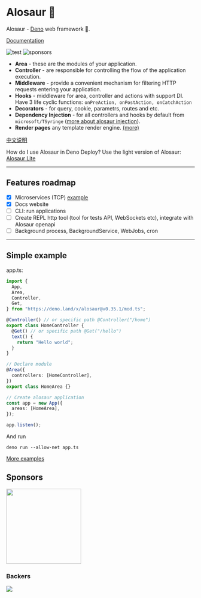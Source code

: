 # Alosaur 🦖

Alosaur - [Deno](https://github.com/denoland) web framework 🦖.

[Documentation](https://alosaur.com/)

![test](https://github.com/alosaur/alosaur/workflows/test/badge.svg)
![sponsors](https://opencollective.com/alosaur/sponsors/badge.svg)

- **Area** - these are the modules of your application.
- **Controller** - are responsible for controlling the flow of the application
  execution.
- **Middleware** - provide a convenient mechanism for filtering HTTP requests
  entering your application.
- **Hooks** - middleware for area, controller and actions with support DI. Have
  3 life cyclic functions: `onPreAction, onPostAction, onCatchAction`
- **Decorators** - for query, cookie, parametrs, routes and etc.
- **Dependency Injection** - for all controllers and hooks by default from
  `microsoft/TSyringe` ([more about alosaur injection](/src/injection)).
- **Render pages** any template render engine.
  [(more)](https://github.com/alosaur/alosaur#render-pages)

[中文说明](https://github.com/alosaur/alosaur/blob/master/README_zh.md)

How do I use Alosaur in Deno Deploy? Use the light version of Alosaur:
[Alosaur Lite](https://github.com/alosaur/alosaur-lite)

---

## Features roadmap

- [x] Microservices (TCP)
      [example](https://github.com/alosaur/alosaur/tree/master/examples/microservice)
- [x] Docs website
- [ ] CLI: run applications
- [ ] Create REPL http tool (tool for tests API, WebSockets etc), integrate with
      Alosaur openapi
- [ ] Background process, BackgroundService, WebJobs, cron

---

## Simple example

app.ts:

```typescript
import {
  App,
  Area,
  Controller,
  Get,
} from "https://deno.land/x/alosaur@v0.35.1/mod.ts";

@Controller() // or specific path @Controller("/home")
export class HomeController {
  @Get() // or specific path @Get("/hello")
  text() {
    return "Hello world";
  }
}

// Declare module
@Area({
  controllers: [HomeController],
})
export class HomeArea {}

// Create alosaur application
const app = new App({
  areas: [HomeArea],
});

app.listen();
```

And run

`deno run --allow-net app.ts`

[More examples](https://github.com/alosaur/alosaur/tree/master/examples/)

## Sponsors

<a  align="center" href="https://opencollective.com/alosaur" target="_blank"><img src="https://opencollective.com/alosaur/sponsors.svg?width=1000&t=2" width="200"></a>

### Backers

<a href="https://opencollective.com/alosaur" target="_blank"><img src="https://opencollective.com/alosaur/backers.svg?width=1000&t=1"></a>
